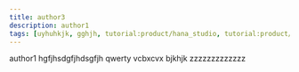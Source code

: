 ```yaml
---
title: author3
description: author1
tags: [uyhuhkjk, gghjh, tutorial:product/hana_studio, tutorial:product/sapHana, products:analytics,products:analytics/73554900100700000648/01200314690800000637/01200314690900001215, tutorial:interest/sap_cal]
---
```

author1
hgfjhsdgfjhdsgfjh
qwerty
vcbxcvx
bjkhjk
zzzzzzzzzzzzz
